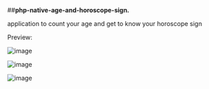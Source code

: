 ##**php-native-age-and-horoscope-sign.**

application to count your age and get to know your horoscope sign

Preview:

![image](https://github.com/reza7angkasa/php-native-age-and-horoscope-sign/assets/72240159/eb32b7b5-9716-4f47-8e50-bdc04e68592a)

![image](https://github.com/reza7angkasa/php-native-age-and-horoscope-sign/assets/72240159/c2bb6bfe-25fa-416a-97ae-d679c114ecaf)

![image](https://github.com/reza7angkasa/php-native-age-and-horoscope-sign/assets/72240159/1fe8ae46-42c9-4b58-b368-435ab5a738f6)

